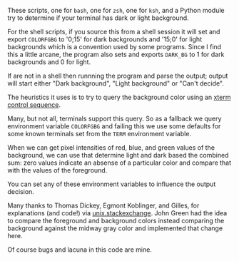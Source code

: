 These scripts, one for `bash`, one for `zsh`, one for `ksh`, and a Python module try to determine if your terminal has dark or light background.

For the shell scripts, if you source this from a shell session it will set and export `COLORFGBG` to '0;15' for dark backgrounds and '15;0' for light backgrounds which is
a convention used by some programs. Since I find this a little arcane, the program also sets and exports `DARK_BG` to 1 for dark backgrounds and 0 for light.

If are not in a shell then runnning the program and parse the output; output will start either "Dark background", "Light background" or "Can't decide".

The heuristics it uses is to try to query the background color using an [xterm control sequence](https://www.talisman.org/~erlkonig/documents/xterm-color-queries/).

Many, but not all, terminals support this query. So as a fallback we query environment variable `COLORFGBG` and failing this we use some
defaults for some known terminals set from the `TERM` environment variable.

When we can get pixel intensities of red, blue, and green values of the background, we can use that determine light and dark based the combined sum: zero values indicate an absense of a particular color and compare that with the values of the foreground.

You can set any of these environment variables to influence the output decision.

Many thanks to Thomas Dickey, Egmont Koblinger, and Gilles, for
explanations (and code!) via
[unix.stackexchange](http://unix.stackexchange.com/questions/245378/common-environment-variable-to-set-dark-or-light-terminal-background/245381#245381). John Green had the idea to compare the foreground and background colors instead comparing the background against the midway gray color and implemented that change here.

Of course bugs and lacuna in this code are mine.
